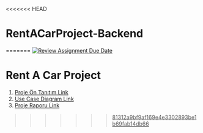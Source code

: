 <<<<<<< HEAD
# RentACarProject-Backend
=======
[![Review Assignment Due Date](https://classroom.github.com/assets/deadline-readme-button-24ddc0f5d75046c5622901739e7c5dd533143b0c8e959d652212380cedb1ea36.svg)](https://classroom.github.com/a/QA5O9x4M)
<h1>Rent A Car Project</h1>
<ol>
  <li><a href="https://github.com/Iskenderun-Technical-University/ymg-donem-projesi-182523059/blob/main/Other/RentACarProjeTan%C4%B1t%C4%B1m.pdf">Proje Ön Tanıtım Link</li>
  <li><a href="https://github.com/Iskenderun-Technical-University/ymg-donem-projesi-182523059/blob/main/Other/Use%20Case%20Diagram.jpg">Use Case Diagram Link</li>
  <li><a href="https://github.com/Iskenderun-Technical-University/ymg-donem-projesi-182523059/blob/main/Other/YMG_Proje_Raporu_Kutay_T%C4%B1st%C4%B1k_182523059.pdf">Proje Raporu Link</li>
   
</ol>

>>>>>>> 81312a9bf9af169e4e3302893be1b69fab14db66
